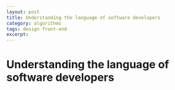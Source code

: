 ```yaml
---
layout: post
title: Understanding the language of software developers
category: algorithms
tags: design front-end
excerpt:
---
```


# Understanding the language of software developers

